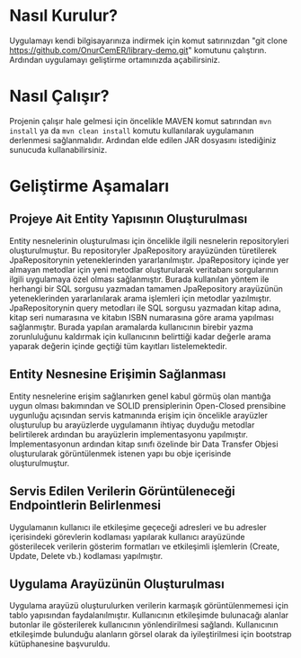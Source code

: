 # Nasıl Kurulur?
Uygulamayı kendi bilgisayarınıza indirmek için komut satırınızdan "git clone https://github.com/OnurCemER/library-demo.git" komutunu çalıştırın. Ardından uygulamayı geliştirme ortamınızda açabilirsiniz.
# Nasıl Çalışır?
Projenin çalışır hale gelmesi için öncelikle MAVEN komut satırından `mvn install` ya da `mvn clean install` komutu kullanılarak uygulamanın derlenmesi sağlanmalıdır. Ardından elde edilen JAR dosyasını istediğiniz sunucuda kullanabilirsiniz.
# Geliştirme Aşamaları
## Projeye Ait Entity Yapısının Oluşturulması
Entity nesnelerinin oluşturulması için öncelikle ilgili nesnelerin repositoryleri oluşturulmuştur. Bu repositoryler JpaRepository arayüzünden türetilerek JpaRepositorynin yeteneklerinden yararlanılmıştır. JpaRepository içinde yer almayan metodlar için yeni metodlar oluşturularak veritabanı sorgularının ilgili uygulamaya özel olması sağlanmıştır. Burada kullanılan yöntem ile herhangi bir SQL sorgusu yazmadan tamamen JpaRepository arayüzünün yeteneklerinden yararlanılarak arama işlemleri için metodlar yazılmıştır. JpaRepositorynin query metodları ile SQL sorgusu yazmadan kitap adına, kitap seri numarasına ve kitabın ISBN numarasına göre arama yapılması sağlanmıştır. Burada yapılan aramalarda kullanıcının birebir yazma zorunluluğunu kaldırmak için kullanıcının belirttiği kadar değerle arama yaparak değerin içinde geçtiği tüm kayıtları listelemektedir.
## Entity Nesnesine Erişimin Sağlanması
Entity nesnelerine erişim sağlanırken genel kabul görmüş olan mantığa uygun olması bakımından ve SOLID prensiplerinin Open-Closed prensibine uygunluğu açısından servis katmanında erişim için öncelikle arayüzler oluşturulup bu arayüzlerde uygulamanın ihtiyaç duyduğu metodlar belirtilerek ardından bu arayüzlerin implementasyonu yapılmıştır. İmplementasyonun ardından kitap sınıfı özelinde bir Data Transfer Objesi oluşturularak görüntülenmek istenen yapı bu obje içerisinde oluşturulmuştur.
## Servis Edilen Verilerin Görüntüleneceği Endpointlerin Belirlenmesi
Uygulamanın kullanıcı ile etkileşime geçeceği adresleri ve bu adresler içerisindeki görevlerin kodlaması yapılarak kullanıcı arayüzünde gösterilecek verilerin gösterim formatları ve etkileşimli işlemlerin (Create, Update, Delete vb.) kodlaması yapılmıştır.
## Uygulama Arayüzünün Oluşturulması
Uygulama arayüzü oluşturulurken verilerin karmaşık görüntülenmemesi için tablo yapısından faydalanılmıştır. Kullanıcının etkileşimde bulunacağı alanlar butonlar ile gösterilerek kullanıcının yönlendirilmesi sağlandı. Kullanıcının etkileşimde bulunduğu alanların görsel olarak da iyileştirilmesi için bootstrap kütüphanesine başvuruldu.
